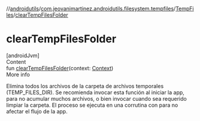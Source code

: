 //[androidutils](../../index.md)/[com.jeovanimartinez.androidutils.filesystem.tempfiles](../index.md)/[TempFiles](index.md)/[clearTempFilesFolder](clear-temp-files-folder.md)



# clearTempFilesFolder  
[androidJvm]  
Content  
fun [clearTempFilesFolder](clear-temp-files-folder.md)(context: [Context](https://developer.android.com/reference/kotlin/android/content/Context.html))  
More info  


Elimina todos los archivos de la carpeta de archivos temporales (TEMP_FILES_DIR). Se recomienda invocar esta función al iniciar la app, para no acumular muchos archivos, o bien invocar cuando sea requerido limpiar la carpeta. El proceso se ejecuta en una corrutina con para no afectar el flujo de la app.

  




